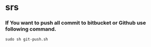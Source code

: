 # srs
### If You want to push all commit to bitbucket or Github use following command.
    sudo sh git-push.sh